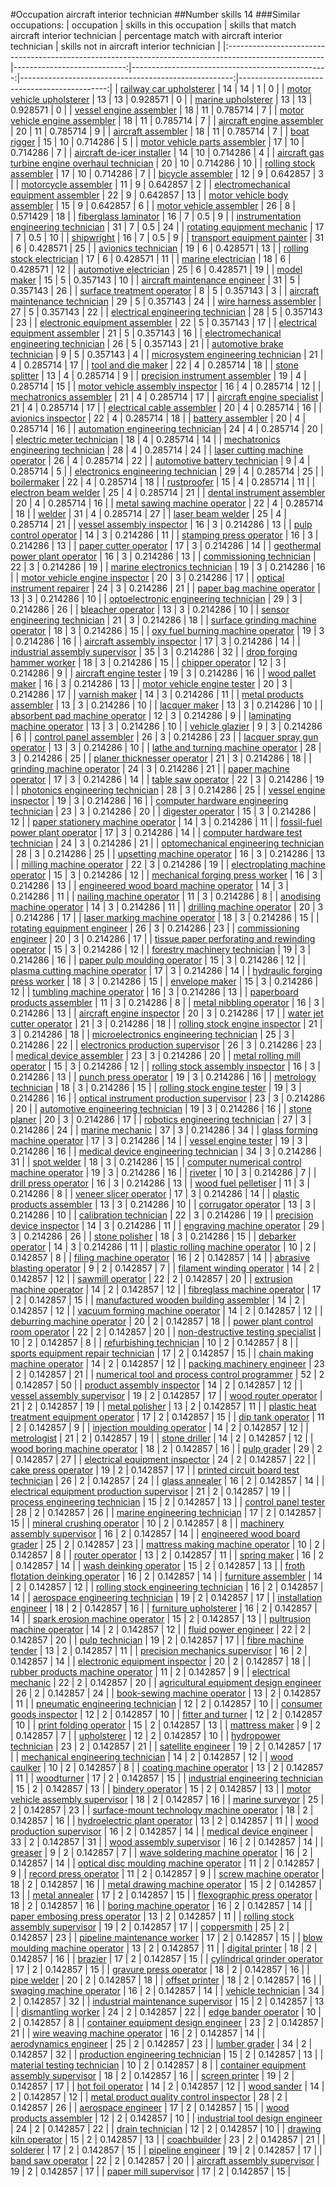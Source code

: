 #Occupation aircraft interior technician
##Number skills 14
###Similar occupations:
| occupation                                                                                            |   skills in this occupation |   skills that match aircraft interior technician |   percentage match with aircraft interior technician |   skills not in aircraft interior technician |
|:------------------------------------------------------------------------------------------------------|----------------------------:|-------------------------------------------------:|-----------------------------------------------------:|---------------------------------------------:|
| [railway car upholsterer](railway_car_upholsterer.md)                                                 |                          14 |                                               14 |                                             1        |                                            0 |
| [motor vehicle upholsterer](motor_vehicle_upholsterer.md)                                             |                          13 |                                               13 |                                             0.928571 |                                            0 |
| [marine upholsterer](marine_upholsterer.md)                                                           |                          13 |                                               13 |                                             0.928571 |                                            0 |
| [vessel engine assembler](vessel_engine_assembler.md)                                                 |                          18 |                                               11 |                                             0.785714 |                                            7 |
| [motor vehicle engine assembler](motor_vehicle_engine_assembler.md)                                   |                          18 |                                               11 |                                             0.785714 |                                            7 |
| [aircraft engine assembler](aircraft_engine_assembler.md)                                             |                          20 |                                               11 |                                             0.785714 |                                            9 |
| [aircraft assembler](aircraft_assembler.md)                                                           |                          18 |                                               11 |                                             0.785714 |                                            7 |
| [boat rigger](boat_rigger.md)                                                                         |                          15 |                                               10 |                                             0.714286 |                                            5 |
| [motor vehicle parts assembler](motor_vehicle_parts_assembler.md)                                     |                          17 |                                               10 |                                             0.714286 |                                            7 |
| [aircraft de-icer installer](aircraft_de-icer_installer.md)                                           |                          14 |                                               10 |                                             0.714286 |                                            4 |
| [aircraft gas turbine engine overhaul technician](aircraft_gas_turbine_engine_overhaul_technician.md) |                          20 |                                               10 |                                             0.714286 |                                           10 |
| [rolling stock assembler](rolling_stock_assembler.md)                                                 |                          17 |                                               10 |                                             0.714286 |                                            7 |
| [bicycle assembler](bicycle_assembler.md)                                                             |                          12 |                                                9 |                                             0.642857 |                                            3 |
| [motorcycle assembler](motorcycle_assembler.md)                                                       |                          11 |                                                9 |                                             0.642857 |                                            2 |
| [electromechanical equipment assembler](electromechanical_equipment_assembler.md)                     |                          22 |                                                9 |                                             0.642857 |                                           13 |
| [motor vehicle body assembler](motor_vehicle_body_assembler.md)                                       |                          15 |                                                9 |                                             0.642857 |                                            6 |
| [motor vehicle assembler](motor_vehicle_assembler.md)                                                 |                          26 |                                                8 |                                             0.571429 |                                           18 |
| [fiberglass laminator](fiberglass_laminator.md)                                                       |                          16 |                                                7 |                                             0.5      |                                            9 |
| [instrumentation engineering technician](instrumentation_engineering_technician.md)                   |                          31 |                                                7 |                                             0.5      |                                           24 |
| [rotating equipment mechanic](rotating_equipment_mechanic.md)                                         |                          17 |                                                7 |                                             0.5      |                                           10 |
| [shipwright](shipwright.md)                                                                           |                          16 |                                                7 |                                             0.5      |                                            9 |
| [transport equipment painter](transport_equipment_painter.md)                                         |                          31 |                                                6 |                                             0.428571 |                                           25 |
| [avionics technician](avionics_technician.md)                                                         |                          19 |                                                6 |                                             0.428571 |                                           13 |
| [rolling stock electrician](rolling_stock_electrician.md)                                             |                          17 |                                                6 |                                             0.428571 |                                           11 |
| [marine electrician](marine_electrician.md)                                                           |                          18 |                                                6 |                                             0.428571 |                                           12 |
| [automotive electrician](automotive_electrician.md)                                                   |                          25 |                                                6 |                                             0.428571 |                                           19 |
| [model maker](model_maker.md)                                                                         |                          15 |                                                5 |                                             0.357143 |                                           10 |
| [aircraft maintenance engineer](aircraft_maintenance_engineer.md)                                     |                          31 |                                                5 |                                             0.357143 |                                           26 |
| [surface treatment operator](surface_treatment_operator.md)                                           |                           8 |                                                5 |                                             0.357143 |                                            3 |
| [aircraft maintenance technician](aircraft_maintenance_technician.md)                                 |                          29 |                                                5 |                                             0.357143 |                                           24 |
| [wire harness assembler](wire_harness_assembler.md)                                                   |                          27 |                                                5 |                                             0.357143 |                                           22 |
| [electrical engineering technician](electrical_engineering_technician.md)                             |                          28 |                                                5 |                                             0.357143 |                                           23 |
| [electronic equipment assembler](electronic_equipment_assembler.md)                                   |                          22 |                                                5 |                                             0.357143 |                                           17 |
| [electrical equipment assembler](electrical_equipment_assembler.md)                                   |                          21 |                                                5 |                                             0.357143 |                                           16 |
| [electromechanical engineering technician](electromechanical_engineering_technician.md)               |                          26 |                                                5 |                                             0.357143 |                                           21 |
| [automotive brake technician](automotive_brake_technician.md)                                         |                           9 |                                                5 |                                             0.357143 |                                            4 |
| [microsystem engineering technician](microsystem_engineering_technician.md)                           |                          21 |                                                4 |                                             0.285714 |                                           17 |
| [tool and die maker](tool_and_die_maker.md)                                                           |                          22 |                                                4 |                                             0.285714 |                                           18 |
| [stone splitter](stone_splitter.md)                                                                   |                          13 |                                                4 |                                             0.285714 |                                            9 |
| [precision instrument assembler](precision_instrument_assembler.md)                                   |                          19 |                                                4 |                                             0.285714 |                                           15 |
| [motor vehicle assembly inspector](motor_vehicle_assembly_inspector.md)                               |                          16 |                                                4 |                                             0.285714 |                                           12 |
| [mechatronics assembler](mechatronics_assembler.md)                                                   |                          21 |                                                4 |                                             0.285714 |                                           17 |
| [aircraft engine specialist](aircraft_engine_specialist.md)                                           |                          21 |                                                4 |                                             0.285714 |                                           17 |
| [electrical cable assembler](electrical_cable_assembler.md)                                           |                          20 |                                                4 |                                             0.285714 |                                           16 |
| [avionics inspector](avionics_inspector.md)                                                           |                          22 |                                                4 |                                             0.285714 |                                           18 |
| [battery assembler](battery_assembler.md)                                                             |                          20 |                                                4 |                                             0.285714 |                                           16 |
| [automation engineering technician](automation_engineering_technician.md)                             |                          24 |                                                4 |                                             0.285714 |                                           20 |
| [electric meter technician](electric_meter_technician.md)                                             |                          18 |                                                4 |                                             0.285714 |                                           14 |
| [mechatronics engineering technician](mechatronics_engineering_technician.md)                         |                          28 |                                                4 |                                             0.285714 |                                           24 |
| [laser cutting machine operator](laser_cutting_machine_operator.md)                                   |                          26 |                                                4 |                                             0.285714 |                                           22 |
| [automotive battery technician](automotive_battery_technician.md)                                     |                           9 |                                                4 |                                             0.285714 |                                            5 |
| [electronics engineering technician](electronics_engineering_technician.md)                           |                          29 |                                                4 |                                             0.285714 |                                           25 |
| [boilermaker](boilermaker.md)                                                                         |                          22 |                                                4 |                                             0.285714 |                                           18 |
| [rustproofer](rustproofer.md)                                                                         |                          15 |                                                4 |                                             0.285714 |                                           11 |
| [electron beam welder](electron_beam_welder.md)                                                       |                          25 |                                                4 |                                             0.285714 |                                           21 |
| [dental instrument assembler](dental_instrument_assembler.md)                                         |                          20 |                                                4 |                                             0.285714 |                                           16 |
| [metal sawing machine operator](metal_sawing_machine_operator.md)                                     |                          22 |                                                4 |                                             0.285714 |                                           18 |
| [welder](welder.md)                                                                                   |                          31 |                                                4 |                                             0.285714 |                                           27 |
| [laser beam welder](laser_beam_welder.md)                                                             |                          25 |                                                4 |                                             0.285714 |                                           21 |
| [vessel assembly inspector](vessel_assembly_inspector.md)                                             |                          16 |                                                3 |                                             0.214286 |                                           13 |
| [pulp control operator](pulp_control_operator.md)                                                     |                          14 |                                                3 |                                             0.214286 |                                           11 |
| [stamping press operator](stamping_press_operator.md)                                                 |                          16 |                                                3 |                                             0.214286 |                                           13 |
| [paper cutter operator](paper_cutter_operator.md)                                                     |                          17 |                                                3 |                                             0.214286 |                                           14 |
| [geothermal power plant operator](geothermal_power_plant_operator.md)                                 |                          16 |                                                3 |                                             0.214286 |                                           13 |
| [commissioning technician](commissioning_technician.md)                                               |                          22 |                                                3 |                                             0.214286 |                                           19 |
| [marine electronics technician](marine_electronics_technician.md)                                     |                          19 |                                                3 |                                             0.214286 |                                           16 |
| [motor vehicle engine inspector](motor_vehicle_engine_inspector.md)                                   |                          20 |                                                3 |                                             0.214286 |                                           17 |
| [optical instrument repairer](optical_instrument_repairer.md)                                         |                          24 |                                                3 |                                             0.214286 |                                           21 |
| [paper bag machine operator](paper_bag_machine_operator.md)                                           |                          13 |                                                3 |                                             0.214286 |                                           10 |
| [optoelectronic engineering technician](optoelectronic_engineering_technician.md)                     |                          29 |                                                3 |                                             0.214286 |                                           26 |
| [bleacher operator](bleacher_operator.md)                                                             |                          13 |                                                3 |                                             0.214286 |                                           10 |
| [sensor engineering technician](sensor_engineering_technician.md)                                     |                          21 |                                                3 |                                             0.214286 |                                           18 |
| [surface grinding machine operator](surface_grinding_machine_operator.md)                             |                          18 |                                                3 |                                             0.214286 |                                           15 |
| [oxy fuel burning machine operator](oxy_fuel_burning_machine_operator.md)                             |                          19 |                                                3 |                                             0.214286 |                                           16 |
| [aircraft assembly inspector](aircraft_assembly_inspector.md)                                         |                          17 |                                                3 |                                             0.214286 |                                           14 |
| [industrial assembly supervisor](industrial_assembly_supervisor.md)                                   |                          35 |                                                3 |                                             0.214286 |                                           32 |
| [drop forging hammer worker](drop_forging_hammer_worker.md)                                           |                          18 |                                                3 |                                             0.214286 |                                           15 |
| [chipper operator](chipper_operator.md)                                                               |                          12 |                                                3 |                                             0.214286 |                                            9 |
| [aircraft engine tester](aircraft_engine_tester.md)                                                   |                          19 |                                                3 |                                             0.214286 |                                           16 |
| [wood pallet maker](wood_pallet_maker.md)                                                             |                          16 |                                                3 |                                             0.214286 |                                           13 |
| [motor vehicle engine tester](motor_vehicle_engine_tester.md)                                         |                          20 |                                                3 |                                             0.214286 |                                           17 |
| [varnish maker](varnish_maker.md)                                                                     |                          14 |                                                3 |                                             0.214286 |                                           11 |
| [metal products assembler](metal_products_assembler.md)                                               |                          13 |                                                3 |                                             0.214286 |                                           10 |
| [lacquer maker](lacquer_maker.md)                                                                     |                          13 |                                                3 |                                             0.214286 |                                           10 |
| [absorbent pad machine operator](absorbent_pad_machine_operator.md)                                   |                          12 |                                                3 |                                             0.214286 |                                            9 |
| [laminating machine operator](laminating_machine_operator.md)                                         |                          13 |                                                3 |                                             0.214286 |                                           10 |
| [vehicle glazier](vehicle_glazier.md)                                                                 |                           9 |                                                3 |                                             0.214286 |                                            6 |
| [control panel assembler](control_panel_assembler.md)                                                 |                          26 |                                                3 |                                             0.214286 |                                           23 |
| [lacquer spray gun operator](lacquer_spray_gun_operator.md)                                           |                          13 |                                                3 |                                             0.214286 |                                           10 |
| [lathe and turning machine operator](lathe_and_turning_machine_operator.md)                           |                          28 |                                                3 |                                             0.214286 |                                           25 |
| [planer thicknesser operator](planer_thicknesser_operator.md)                                         |                          21 |                                                3 |                                             0.214286 |                                           18 |
| [grinding machine operator](grinding_machine_operator.md)                                             |                          24 |                                                3 |                                             0.214286 |                                           21 |
| [paper machine operator](paper_machine_operator.md)                                                   |                          17 |                                                3 |                                             0.214286 |                                           14 |
| [table saw operator](table_saw_operator.md)                                                           |                          22 |                                                3 |                                             0.214286 |                                           19 |
| [photonics engineering technician](photonics_engineering_technician.md)                               |                          28 |                                                3 |                                             0.214286 |                                           25 |
| [vessel engine inspector](vessel_engine_inspector.md)                                                 |                          19 |                                                3 |                                             0.214286 |                                           16 |
| [computer hardware engineering technician](computer_hardware_engineering_technician.md)               |                          23 |                                                3 |                                             0.214286 |                                           20 |
| [digester operator](digester_operator.md)                                                             |                          15 |                                                3 |                                             0.214286 |                                           12 |
| [paper stationery machine operator](paper_stationery_machine_operator.md)                             |                          14 |                                                3 |                                             0.214286 |                                           11 |
| [fossil-fuel power plant operator](fossil-fuel_power_plant_operator.md)                               |                          17 |                                                3 |                                             0.214286 |                                           14 |
| [computer hardware test technician](computer_hardware_test_technician.md)                             |                          24 |                                                3 |                                             0.214286 |                                           21 |
| [optomechanical engineering technician](optomechanical_engineering_technician.md)                     |                          28 |                                                3 |                                             0.214286 |                                           25 |
| [upsetting machine operator](upsetting_machine_operator.md)                                           |                          16 |                                                3 |                                             0.214286 |                                           13 |
| [milling machine operator](milling_machine_operator.md)                                               |                          22 |                                                3 |                                             0.214286 |                                           19 |
| [electroplating machine operator](electroplating_machine_operator.md)                                 |                          15 |                                                3 |                                             0.214286 |                                           12 |
| [mechanical forging press worker](mechanical_forging_press_worker.md)                                 |                          16 |                                                3 |                                             0.214286 |                                           13 |
| [engineered wood board machine operator](engineered_wood_board_machine_operator.md)                   |                          14 |                                                3 |                                             0.214286 |                                           11 |
| [nailing machine operator](nailing_machine_operator.md)                                               |                          11 |                                                3 |                                             0.214286 |                                            8 |
| [anodising machine operator](anodising_machine_operator.md)                                           |                          14 |                                                3 |                                             0.214286 |                                           11 |
| [drilling machine operator](drilling_machine_operator.md)                                             |                          20 |                                                3 |                                             0.214286 |                                           17 |
| [laser marking machine operator](laser_marking_machine_operator.md)                                   |                          18 |                                                3 |                                             0.214286 |                                           15 |
| [rotating equipment engineer](rotating_equipment_engineer.md)                                         |                          26 |                                                3 |                                             0.214286 |                                           23 |
| [commissioning engineer](commissioning_engineer.md)                                                   |                          20 |                                                3 |                                             0.214286 |                                           17 |
| [tissue paper perforating and rewinding operator](tissue_paper_perforating_and_rewinding_operator.md) |                          15 |                                                3 |                                             0.214286 |                                           12 |
| [forestry machinery technician](forestry_machinery_technician.md)                                     |                          19 |                                                3 |                                             0.214286 |                                           16 |
| [paper pulp moulding operator](paper_pulp_moulding_operator.md)                                       |                          15 |                                                3 |                                             0.214286 |                                           12 |
| [plasma cutting machine operator](plasma_cutting_machine_operator.md)                                 |                          17 |                                                3 |                                             0.214286 |                                           14 |
| [hydraulic forging press worker](hydraulic_forging_press_worker.md)                                   |                          18 |                                                3 |                                             0.214286 |                                           15 |
| [envelope maker](envelope_maker.md)                                                                   |                          15 |                                                3 |                                             0.214286 |                                           12 |
| [tumbling machine operator](tumbling_machine_operator.md)                                             |                          16 |                                                3 |                                             0.214286 |                                           13 |
| [paperboard products assembler](paperboard_products_assembler.md)                                     |                          11 |                                                3 |                                             0.214286 |                                            8 |
| [metal nibbling operator](metal_nibbling_operator.md)                                                 |                          16 |                                                3 |                                             0.214286 |                                           13 |
| [aircraft engine inspector](aircraft_engine_inspector.md)                                             |                          20 |                                                3 |                                             0.214286 |                                           17 |
| [water jet cutter operator](water_jet_cutter_operator.md)                                             |                          21 |                                                3 |                                             0.214286 |                                           18 |
| [rolling stock engine inspector](rolling_stock_engine_inspector.md)                                   |                          21 |                                                3 |                                             0.214286 |                                           18 |
| [microelectronics engineering technician](microelectronics_engineering_technician.md)                 |                          25 |                                                3 |                                             0.214286 |                                           22 |
| [electronics production supervisor](electronics_production_supervisor.md)                             |                          26 |                                                3 |                                             0.214286 |                                           23 |
| [medical device assembler](medical_device_assembler.md)                                               |                          23 |                                                3 |                                             0.214286 |                                           20 |
| [metal rolling mill operator](metal_rolling_mill_operator.md)                                         |                          15 |                                                3 |                                             0.214286 |                                           12 |
| [rolling stock assembly inspector](rolling_stock_assembly_inspector.md)                               |                          16 |                                                3 |                                             0.214286 |                                           13 |
| [punch press operator](punch_press_operator.md)                                                       |                          19 |                                                3 |                                             0.214286 |                                           16 |
| [metrology technician](metrology_technician.md)                                                       |                          18 |                                                3 |                                             0.214286 |                                           15 |
| [rolling stock engine tester](rolling_stock_engine_tester.md)                                         |                          19 |                                                3 |                                             0.214286 |                                           16 |
| [optical instrument production supervisor](optical_instrument_production_supervisor.md)               |                          23 |                                                3 |                                             0.214286 |                                           20 |
| [automotive engineering technician](automotive_engineering_technician.md)                             |                          19 |                                                3 |                                             0.214286 |                                           16 |
| [stone planer](stone_planer.md)                                                                       |                          20 |                                                3 |                                             0.214286 |                                           17 |
| [robotics engineering technician](robotics_engineering_technician.md)                                 |                          27 |                                                3 |                                             0.214286 |                                           24 |
| [marine mechanic](marine_mechanic.md)                                                                 |                          37 |                                                3 |                                             0.214286 |                                           34 |
| [glass forming machine operator](glass_forming_machine_operator.md)                                   |                          17 |                                                3 |                                             0.214286 |                                           14 |
| [vessel engine tester](vessel_engine_tester.md)                                                       |                          19 |                                                3 |                                             0.214286 |                                           16 |
| [medical device engineering technician](medical_device_engineering_technician.md)                     |                          34 |                                                3 |                                             0.214286 |                                           31 |
| [spot welder](spot_welder.md)                                                                         |                          18 |                                                3 |                                             0.214286 |                                           15 |
| [computer numerical control machine operator](computer_numerical_control_machine_operator.md)         |                          19 |                                                3 |                                             0.214286 |                                           16 |
| [riveter](riveter.md)                                                                                 |                          10 |                                                3 |                                             0.214286 |                                            7 |
| [drill press operator](drill_press_operator.md)                                                       |                          16 |                                                3 |                                             0.214286 |                                           13 |
| [wood fuel pelletiser](wood_fuel_pelletiser.md)                                                       |                          11 |                                                3 |                                             0.214286 |                                            8 |
| [veneer slicer operator](veneer_slicer_operator.md)                                                   |                          17 |                                                3 |                                             0.214286 |                                           14 |
| [plastic products assembler](plastic_products_assembler.md)                                           |                          13 |                                                3 |                                             0.214286 |                                           10 |
| [corrugator operator](corrugator_operator.md)                                                         |                          13 |                                                3 |                                             0.214286 |                                           10 |
| [calibration technician](calibration_technician.md)                                                   |                          22 |                                                3 |                                             0.214286 |                                           19 |
| [precision device inspector](precision_device_inspector.md)                                           |                          14 |                                                3 |                                             0.214286 |                                           11 |
| [engraving machine operator](engraving_machine_operator.md)                                           |                          29 |                                                3 |                                             0.214286 |                                           26 |
| [stone polisher](stone_polisher.md)                                                                   |                          18 |                                                3 |                                             0.214286 |                                           15 |
| [debarker operator](debarker_operator.md)                                                             |                          14 |                                                3 |                                             0.214286 |                                           11 |
| [plastic rolling machine operator](plastic_rolling_machine_operator.md)                               |                          10 |                                                2 |                                             0.142857 |                                            8 |
| [filing machine operator](filing_machine_operator.md)                                                 |                          16 |                                                2 |                                             0.142857 |                                           14 |
| [abrasive blasting operator](abrasive_blasting_operator.md)                                           |                           9 |                                                2 |                                             0.142857 |                                            7 |
| [filament winding operator](filament_winding_operator.md)                                             |                          14 |                                                2 |                                             0.142857 |                                           12 |
| [sawmill operator](sawmill_operator.md)                                                               |                          22 |                                                2 |                                             0.142857 |                                           20 |
| [extrusion machine operator](extrusion_machine_operator.md)                                           |                          14 |                                                2 |                                             0.142857 |                                           12 |
| [fibreglass machine operator](fibreglass_machine_operator.md)                                         |                          17 |                                                2 |                                             0.142857 |                                           15 |
| [manufactured wooden building assembler](manufactured_wooden_building_assembler.md)                   |                          14 |                                                2 |                                             0.142857 |                                           12 |
| [vacuum forming machine operator](vacuum_forming_machine_operator.md)                                 |                          14 |                                                2 |                                             0.142857 |                                           12 |
| [deburring machine operator](deburring_machine_operator.md)                                           |                          20 |                                                2 |                                             0.142857 |                                           18 |
| [power plant control room operator](power_plant_control_room_operator.md)                             |                          22 |                                                2 |                                             0.142857 |                                           20 |
| [non-destructive testing specialist](non-destructive_testing_specialist.md)                           |                          10 |                                                2 |                                             0.142857 |                                            8 |
| [refurbishing technician](refurbishing_technician.md)                                                 |                          10 |                                                2 |                                             0.142857 |                                            8 |
| [sports equipment repair technician](sports_equipment_repair_technician.md)                           |                          17 |                                                2 |                                             0.142857 |                                           15 |
| [chain making machine operator](chain_making_machine_operator.md)                                     |                          14 |                                                2 |                                             0.142857 |                                           12 |
| [packing machinery engineer](packing_machinery_engineer.md)                                           |                          23 |                                                2 |                                             0.142857 |                                           21 |
| [numerical tool and process control programmer](numerical_tool_and_process_control_programmer.md)     |                          52 |                                                2 |                                             0.142857 |                                           50 |
| [product assembly inspector](product_assembly_inspector.md)                                           |                          14 |                                                2 |                                             0.142857 |                                           12 |
| [vessel assembly supervisor](vessel_assembly_supervisor.md)                                           |                          19 |                                                2 |                                             0.142857 |                                           17 |
| [wood router operator](wood_router_operator.md)                                                       |                          21 |                                                2 |                                             0.142857 |                                           19 |
| [metal polisher](metal_polisher.md)                                                                   |                          13 |                                                2 |                                             0.142857 |                                           11 |
| [plastic heat treatment equipment operator](plastic_heat_treatment_equipment_operator.md)             |                          17 |                                                2 |                                             0.142857 |                                           15 |
| [dip tank operator](dip_tank_operator.md)                                                             |                          11 |                                                2 |                                             0.142857 |                                            9 |
| [injection moulding operator](injection_moulding_operator.md)                                         |                          14 |                                                2 |                                             0.142857 |                                           12 |
| [metrologist](metrologist.md)                                                                         |                          21 |                                                2 |                                             0.142857 |                                           19 |
| [stone driller](stone_driller.md)                                                                     |                          14 |                                                2 |                                             0.142857 |                                           12 |
| [wood boring machine operator](wood_boring_machine_operator.md)                                       |                          18 |                                                2 |                                             0.142857 |                                           16 |
| [pulp grader](pulp_grader.md)                                                                         |                          29 |                                                2 |                                             0.142857 |                                           27 |
| [electrical equipment inspector](electrical_equipment_inspector.md)                                   |                          24 |                                                2 |                                             0.142857 |                                           22 |
| [cake press operator](cake_press_operator.md)                                                         |                          19 |                                                2 |                                             0.142857 |                                           17 |
| [printed circuit board test technician](printed_circuit_board_test_technician.md)                     |                          26 |                                                2 |                                             0.142857 |                                           24 |
| [glass annealer](glass_annealer.md)                                                                   |                          16 |                                                2 |                                             0.142857 |                                           14 |
| [electrical equipment production supervisor](electrical_equipment_production_supervisor.md)           |                          21 |                                                2 |                                             0.142857 |                                           19 |
| [process engineering technician](process_engineering_technician.md)                                   |                          15 |                                                2 |                                             0.142857 |                                           13 |
| [control panel tester](control_panel_tester.md)                                                       |                          28 |                                                2 |                                             0.142857 |                                           26 |
| [marine engineering technician](marine_engineering_technician.md)                                     |                          17 |                                                2 |                                             0.142857 |                                           15 |
| [mineral crushing operator](mineral_crushing_operator.md)                                             |                          10 |                                                2 |                                             0.142857 |                                            8 |
| [machinery assembly supervisor](machinery_assembly_supervisor.md)                                     |                          16 |                                                2 |                                             0.142857 |                                           14 |
| [engineered wood board grader](engineered_wood_board_grader.md)                                       |                          25 |                                                2 |                                             0.142857 |                                           23 |
| [mattress making machine operator](mattress_making_machine_operator.md)                               |                          10 |                                                2 |                                             0.142857 |                                            8 |
| [router operator](router_operator.md)                                                                 |                          13 |                                                2 |                                             0.142857 |                                           11 |
| [spring maker](spring_maker.md)                                                                       |                          16 |                                                2 |                                             0.142857 |                                           14 |
| [wash deinking operator](wash_deinking_operator.md)                                                   |                          15 |                                                2 |                                             0.142857 |                                           13 |
| [froth flotation deinking operator](froth_flotation_deinking_operator.md)                             |                          16 |                                                2 |                                             0.142857 |                                           14 |
| [furniture assembler](furniture_assembler.md)                                                         |                          14 |                                                2 |                                             0.142857 |                                           12 |
| [rolling stock engineering technician](rolling_stock_engineering_technician.md)                       |                          16 |                                                2 |                                             0.142857 |                                           14 |
| [aerospace engineering technician](aerospace_engineering_technician.md)                               |                          19 |                                                2 |                                             0.142857 |                                           17 |
| [installation engineer](installation_engineer.md)                                                     |                          18 |                                                2 |                                             0.142857 |                                           16 |
| [furniture upholsterer](furniture_upholsterer.md)                                                     |                          16 |                                                2 |                                             0.142857 |                                           14 |
| [spark erosion machine operator](spark_erosion_machine_operator.md)                                   |                          15 |                                                2 |                                             0.142857 |                                           13 |
| [pultrusion machine operator](pultrusion_machine_operator.md)                                         |                          14 |                                                2 |                                             0.142857 |                                           12 |
| [fluid power engineer](fluid_power_engineer.md)                                                       |                          22 |                                                2 |                                             0.142857 |                                           20 |
| [pulp technician](pulp_technician.md)                                                                 |                          19 |                                                2 |                                             0.142857 |                                           17 |
| [fibre machine tender](fibre_machine_tender.md)                                                       |                          13 |                                                2 |                                             0.142857 |                                           11 |
| [precision mechanics supervisor](precision_mechanics_supervisor.md)                                   |                          16 |                                                2 |                                             0.142857 |                                           14 |
| [electronic equipment inspector](electronic_equipment_inspector.md)                                   |                          20 |                                                2 |                                             0.142857 |                                           18 |
| [rubber products machine operator](rubber_products_machine_operator.md)                               |                          11 |                                                2 |                                             0.142857 |                                            9 |
| [electrical mechanic](electrical_mechanic.md)                                                         |                          22 |                                                2 |                                             0.142857 |                                           20 |
| [agricultural equipment design engineer](agricultural_equipment_design_engineer.md)                   |                          26 |                                                2 |                                             0.142857 |                                           24 |
| [book-sewing machine operator](book-sewing_machine_operator.md)                                       |                          13 |                                                2 |                                             0.142857 |                                           11 |
| [pneumatic engineering technician](pneumatic_engineering_technician.md)                               |                          12 |                                                2 |                                             0.142857 |                                           10 |
| [consumer goods inspector](consumer_goods_inspector.md)                                               |                          12 |                                                2 |                                             0.142857 |                                           10 |
| [fitter and turner](fitter_and_turner.md)                                                             |                          12 |                                                2 |                                             0.142857 |                                           10 |
| [print folding operator](print_folding_operator.md)                                                   |                          15 |                                                2 |                                             0.142857 |                                           13 |
| [mattress maker](mattress_maker.md)                                                                   |                           9 |                                                2 |                                             0.142857 |                                            7 |
| [upholsterer](upholsterer.md)                                                                         |                          12 |                                                2 |                                             0.142857 |                                           10 |
| [hydropower technician](hydropower_technician.md)                                                     |                          23 |                                                2 |                                             0.142857 |                                           21 |
| [satellite engineer](satellite_engineer.md)                                                           |                          19 |                                                2 |                                             0.142857 |                                           17 |
| [mechanical engineering technician](mechanical_engineering_technician.md)                             |                          14 |                                                2 |                                             0.142857 |                                           12 |
| [wood caulker](wood_caulker.md)                                                                       |                          10 |                                                2 |                                             0.142857 |                                            8 |
| [coating machine operator](coating_machine_operator.md)                                               |                          13 |                                                2 |                                             0.142857 |                                           11 |
| [woodturner](woodturner.md)                                                                           |                          17 |                                                2 |                                             0.142857 |                                           15 |
| [industrial engineering technician](industrial_engineering_technician.md)                             |                          15 |                                                2 |                                             0.142857 |                                           13 |
| [bindery operator](bindery_operator.md)                                                               |                          15 |                                                2 |                                             0.142857 |                                           13 |
| [motor vehicle assembly supervisor](motor_vehicle_assembly_supervisor.md)                             |                          18 |                                                2 |                                             0.142857 |                                           16 |
| [marine surveyor](marine_surveyor.md)                                                                 |                          25 |                                                2 |                                             0.142857 |                                           23 |
| [surface-mount technology machine operator](surface-mount_technology_machine_operator.md)             |                          18 |                                                2 |                                             0.142857 |                                           16 |
| [hydroelectric plant operator](hydroelectric_plant_operator.md)                                       |                          13 |                                                2 |                                             0.142857 |                                           11 |
| [wood production supervisor](wood_production_supervisor.md)                                           |                          16 |                                                2 |                                             0.142857 |                                           14 |
| [medical device engineer](medical_device_engineer.md)                                                 |                          33 |                                                2 |                                             0.142857 |                                           31 |
| [wood assembly supervisor](wood_assembly_supervisor.md)                                               |                          16 |                                                2 |                                             0.142857 |                                           14 |
| [greaser](greaser.md)                                                                                 |                           9 |                                                2 |                                             0.142857 |                                            7 |
| [wave soldering machine operator](wave_soldering_machine_operator.md)                                 |                          16 |                                                2 |                                             0.142857 |                                           14 |
| [optical disc moulding machine operator](optical_disc_moulding_machine_operator.md)                   |                          11 |                                                2 |                                             0.142857 |                                            9 |
| [record press operator](record_press_operator.md)                                                     |                          11 |                                                2 |                                             0.142857 |                                            9 |
| [screw machine operator](screw_machine_operator.md)                                                   |                          18 |                                                2 |                                             0.142857 |                                           16 |
| [metal drawing machine operator](metal_drawing_machine_operator.md)                                   |                          15 |                                                2 |                                             0.142857 |                                           13 |
| [metal annealer](metal_annealer.md)                                                                   |                          17 |                                                2 |                                             0.142857 |                                           15 |
| [flexographic press operator](flexographic_press_operator.md)                                         |                          18 |                                                2 |                                             0.142857 |                                           16 |
| [boring machine operator](boring_machine_operator.md)                                                 |                          16 |                                                2 |                                             0.142857 |                                           14 |
| [paper embosing press operator](paper_embosing_press_operator.md)                                     |                          13 |                                                2 |                                             0.142857 |                                           11 |
| [rolling stock assembly supervisor](rolling_stock_assembly_supervisor.md)                             |                          19 |                                                2 |                                             0.142857 |                                           17 |
| [coppersmith](coppersmith.md)                                                                         |                          25 |                                                2 |                                             0.142857 |                                           23 |
| [pipeline maintenance worker](pipeline_maintenance_worker.md)                                         |                          17 |                                                2 |                                             0.142857 |                                           15 |
| [blow moulding machine operator](blow_moulding_machine_operator.md)                                   |                          13 |                                                2 |                                             0.142857 |                                           11 |
| [digital printer](digital_printer.md)                                                                 |                          18 |                                                2 |                                             0.142857 |                                           16 |
| [brazier](brazier.md)                                                                                 |                          17 |                                                2 |                                             0.142857 |                                           15 |
| [cylindrical grinder operator](cylindrical_grinder_operator.md)                                       |                          17 |                                                2 |                                             0.142857 |                                           15 |
| [gravure press operator](gravure_press_operator.md)                                                   |                          18 |                                                2 |                                             0.142857 |                                           16 |
| [pipe welder](pipe_welder.md)                                                                         |                          20 |                                                2 |                                             0.142857 |                                           18 |
| [offset printer](offset_printer.md)                                                                   |                          18 |                                                2 |                                             0.142857 |                                           16 |
| [swaging machine operator](swaging_machine_operator.md)                                               |                          16 |                                                2 |                                             0.142857 |                                           14 |
| [vehicle technician](vehicle_technician.md)                                                           |                          34 |                                                2 |                                             0.142857 |                                           32 |
| [industrial maintenance supervisor](industrial_maintenance_supervisor.md)                             |                          15 |                                                2 |                                             0.142857 |                                           13 |
| [dismantling worker](dismantling_worker.md)                                                           |                          24 |                                                2 |                                             0.142857 |                                           22 |
| [edge bander operator](edge_bander_operator.md)                                                       |                          10 |                                                2 |                                             0.142857 |                                            8 |
| [container equipment design engineer](container_equipment_design_engineer.md)                         |                          23 |                                                2 |                                             0.142857 |                                           21 |
| [wire weaving machine operator](wire_weaving_machine_operator.md)                                     |                          16 |                                                2 |                                             0.142857 |                                           14 |
| [aerodynamics engineer](aerodynamics_engineer.md)                                                     |                          25 |                                                2 |                                             0.142857 |                                           23 |
| [lumber grader](lumber_grader.md)                                                                     |                          34 |                                                2 |                                             0.142857 |                                           32 |
| [production engineering technician](production_engineering_technician.md)                             |                          15 |                                                2 |                                             0.142857 |                                           13 |
| [material testing technician](material_testing_technician.md)                                         |                          10 |                                                2 |                                             0.142857 |                                            8 |
| [container equipment assembly supervisor](container_equipment_assembly_supervisor.md)                 |                          18 |                                                2 |                                             0.142857 |                                           16 |
| [screen printer](screen_printer.md)                                                                   |                          19 |                                                2 |                                             0.142857 |                                           17 |
| [hot foil operator](hot_foil_operator.md)                                                             |                          14 |                                                2 |                                             0.142857 |                                           12 |
| [wood sander](wood_sander.md)                                                                         |                          14 |                                                2 |                                             0.142857 |                                           12 |
| [metal product quality control inspector](metal_product_quality_control_inspector.md)                 |                          28 |                                                2 |                                             0.142857 |                                           26 |
| [aerospace engineer](aerospace_engineer.md)                                                           |                          17 |                                                2 |                                             0.142857 |                                           15 |
| [wood products assembler](wood_products_assembler.md)                                                 |                          12 |                                                2 |                                             0.142857 |                                           10 |
| [industrial tool design engineer](industrial_tool_design_engineer.md)                                 |                          24 |                                                2 |                                             0.142857 |                                           22 |
| [drain technician](drain_technician.md)                                                               |                          12 |                                                2 |                                             0.142857 |                                           10 |
| [drawing kiln operator](drawing_kiln_operator.md)                                                     |                          15 |                                                2 |                                             0.142857 |                                           13 |
| [coachbuilder](coachbuilder.md)                                                                       |                          23 |                                                2 |                                             0.142857 |                                           21 |
| [solderer](solderer.md)                                                                               |                          17 |                                                2 |                                             0.142857 |                                           15 |
| [pipeline engineer](pipeline_engineer.md)                                                             |                          19 |                                                2 |                                             0.142857 |                                           17 |
| [band saw operator](band_saw_operator.md)                                                             |                          22 |                                                2 |                                             0.142857 |                                           20 |
| [aircraft assembly supervisor](aircraft_assembly_supervisor.md)                                       |                          19 |                                                2 |                                             0.142857 |                                           17 |
| [paper mill supervisor](paper_mill_supervisor.md)                                                     |                          17 |                                                2 |                                             0.142857 |                                           15 |
